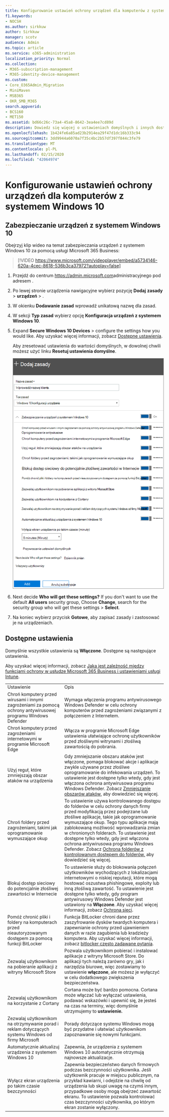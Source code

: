 ```yaml
---
title: Konfigurowanie ustawień ochrony urządzeń dla komputerów z systemem Windows 10
f1.keywords:
- NOCSH
ms.author: sirkkuw
author: Sirkkuw
manager: scotv
audience: Admin
ms.topic: article
ms.service: o365-administration
localization_priority: Normal
ms.collection:
- M365-subscription-management
- M365-identity-device-management
ms.custom:
- Core_O365Admin_Migration
- MiniMaven
- MSB365
- OKR_SMB_M365
search.appverid:
- BCS160
- MET150
ms.assetid: bd66c26c-73a4-45a8-8642-3ea4ee7cd89d
description: Dowiedz się więcej o ustawieniach domyślnych i innych dostępnych w programie Microsoft 365 Business w celu zabezpieczenia urządzeń z systemem Windows 10.
ms.openlocfilehash: 1b424fe6a85ad23b2914ea29f47d1dc16b333c94
ms.sourcegitcommit: 3dd9944a6070a7f35c4bc2b57df397f844c3fe79
ms.translationtype: MT
ms.contentlocale: pl-PL
ms.lasthandoff: 02/15/2020
ms.locfileid: "42064974"
---
```

# <a name="set-device-protection-settings-for-windows-10-pcs"></a>Konfigurowanie ustawień ochrony urządzeń dla komputerów z systemem Windows 10

## <a name="secure-windows-10-devices"></a>Zabezpieczanie urządzeń z systemem Windows 10

Obejrzyj klip wideo na temat zabezpieczania urządzeń z systemem Windows 10 za pomocą usługi Microsoft 365 Business:
  
> [!VIDEO https://www.microsoft.com/videoplayer/embed/a5734146-620a-4cec-8618-536b3ca37972?autoplay=false]
  
1. Przejdź do centrum <a href="https://go.microsoft.com/fwlink/p/?linkid=837890" target="_blank">https://admin.microsoft.com</a>administracyjnego pod adresem . 
    
2. Po lewej stronie urządzenia nawigacyjne wybierz pozycję **Dodaj** **zasady** \> **urządzeń** \> .
  
3. W okienku **Dodawanie zasad** wprowadź unikatową nazwę dla zasad. 
    
4. W sekcji **Typ zasad** wybierz opcję **Konfiguracja urządzeń z systemem Windows 10**.
    
5. Expand **Secure Windows 10 Devices** \> configure the settings how you would like. Aby uzyskać więcej informacji, zobacz [Dostępne ustawienia](#available-settings). 
    
    Aby zresetować ustawienia do wartości domyślnych, w dowolnej chwili możesz użyć linku **Resetuj ustawienia domyślne**. 
    
    ![Add policy pane with Windows 10 Device configuration selected](../media/fa9e2dc2-7eae-4c96-af34-765a1f641ecf.png)
  
6. Next decide **Who will get these settings?** If you don't want to use the default **All users** security group, Choose **Change**, search for the security group who will get these settings \> **Select**.
    
7. Na koniec wybierz przycisk **Gotowe**, aby zapisać zasady i zastosować je na urządzeniach. 
    
## <a name="available-settings"></a>Dostępne ustawienia

Domyślnie wszystkie ustawienia są **Włączone**. Dostępne są następujące ustawienia.
  
Aby uzyskać więcej informacji, zobacz [Jaka jest zależność między funkcjami ochrony w usłudze Microsoft 365 Business i ustawieniami usługi Intune](map-protection-features-to-intune-settings.md). 
  
|||
|:-----|:-----|
|Ustawienie  <br/> |Opis  <br/> |
|Chroń komputery przed wirusami i innymi zagrożeniami za pomocą ochrony antywirusowej programu Windows Defender  <br/> |Wymaga włączenia programu antywirusowego Windows Defender w celu ochrony komputerów przed zagrożeniami związanymi z połączeniem z Internetem.  <br/> |
|Chroń komputery przed zagrożeniami internetowymi w programie Microsoft Edge  <br/> |Włącza w programie Microsoft Edge ustawienia ułatwiające ochronę użytkowników przed złośliwymi witrynami i złośliwą zawartością do pobrania.  <br/> |
|Użyj reguł, które zmniejszają obszar ataków na urządzenia  <br/> |Gdy zmniejszanie obszaru ataków jest włączone, pomaga blokować akcje i aplikacje zwykle używane przez złośliwe oprogramowanie do infekowania urządzeń. To ustawienie jest dostępne tylko wtedy, gdy jest włączona ochrona antywirusowa programu Windows Defender. Zobacz [Zmniejszanie obszarów ataków](https://docs.microsoft.com/windows/security/threat-protection/microsoft-defender-atp/exploit-protection), aby dowiedzieć się więcej.  <br/> |
|Chroń foldery przed zagrożeniami, takimi jak oprogramowanie wymuszające okup  <br/> |To ustawienie używa kontrolowanego dostępu do folderów w celu ochrony danych firmy przed modyfikacją przez podejrzane lub złośliwe aplikacje, takie jak oprogramowanie wymuszające okup. Tego typu aplikacje mają zablokowaną możliwość wprowadzania zmian w chronionych folderach. To ustawienie jest dostępne tylko wtedy, gdy jest włączona ochrona antywirusowa programu Windows Defender. Zobacz [Ochrona folderów z kontrolowanym dostępem do folderów,](https://docs.microsoft.com/configmgr/protect/deploy-use/create-deploy-exploit-guard-policy#bkmk_CFA) aby dowiedzieć się więcej.  <br/> |
|Blokuj dostęp sieciowy do potencjalnie złośliwej zawartości w Internecie  <br/> |To ustawienie służy do blokowania połączeń użytkowników wychodzących z lokalizacjami internetowymi o niskiej reputacji, które mogą hostować oszustwa phishingowe, exploity lub inną złośliwą zawartość. To ustawienie jest dostępne tylko wtedy, gdy program antywirusowy Windows Defender jest ustawiony na **Włączone**. Aby uzyskać więcej informacji, zobacz [Ochrona sieci](https://docs.microsoft.com/windows/security/threat-protection/windows-defender-antivirus/configure-real-time-protection-windows-defender-antivirus).  <br/> |
|Pomóż chronić pliki i foldery na komputerach przed nieautoryzowanym dostępem za pomocą funkcji BitLocker  <br/> |Funkcja BitLocker chroni dane przez zaszyfrowanie dysków twardych komputera i zapewnianie ochrony przed ujawnieniem danych w razie zagubienia lub kradzieży komputera. Aby uzyskać więcej informacji, zobacz [bitlocker często zadawane pytania](https://go.microsoft.com/fwlink/?linkid=871000).  <br/> |
|Zezwalaj użytkownikom na pobieranie aplikacji z witryny Microsoft Store  <br/> |Pozwala użytkownikom pobierać i instalować aplikacje z witryny Microsoft Store. Do aplikacji tych należą zarówno gry, jak i narzędzia biurowe, więc zostawiamy to ustawienie **włączone**, ale możesz je wyłączyć w celu dodatkowego zwiększenia bezpieczeństwa.  <br/> |
|Zezwalaj użytkownikom na korzystanie z Cortany  <br/> |Cortana może być bardzo pomocna. Cortana może włączać lub wyłączać ustawienia, podawać wskazówki i upewnić się, że jesteś na czas na terminy, więc domyślnie utrzymujemy to **ustawienie.**  <br/> |
|Zezwalaj użytkownikom na otrzymywanie porad i reklam dotyczących systemu Windows od firmy Microsoft  <br/> |Porady dotyczące systemu Windows mogą być przydatne i ułatwiać użytkownikom zapoznawanie się nowymi funkcjami.  <br/> |
|Automatycznie aktualizuj urządzenia z systemem Windows 10  <br/> |Zapewnia, że urządzenia z systemem Windows 10 automatycznie otrzymują najnowsze aktualizacje.  <br/> |
|Wyłącz ekran urządzenia po takim czasie bezczynności  <br/> |Zapewnia bezpieczeństwo danych firmowych podczas bezczynności użytkownika. Jeśli użytkownik pracuje w miejscu publicznym, na przykład kawiarni, i odejdzie na chwilę od urządzenia lub skupi uwagę na czymś innym, przypadkowe osoby mogą obejrzeć zawartość ekranu. To ustawienie pozwala kontrolować czas bezczynności użytkownika, po którym ekran zostanie wyłączony.  <br/> |
